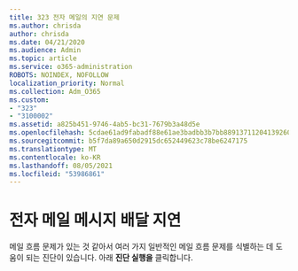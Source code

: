 ```yaml
---
title: 323 전자 메일의 지연 문제
ms.author: chrisda
author: chrisda
ms.date: 04/21/2020
ms.audience: Admin
ms.topic: article
ms.service: o365-administration
ROBOTS: NOINDEX, NOFOLLOW
localization_priority: Normal
ms.collection: Adm_O365
ms.custom:
- "323"
- "3100002"
ms.assetid: a825b451-9746-4ab5-bc31-7679b3a48d5e
ms.openlocfilehash: 5cdae61ad9fabadf88e61ae3badbb3b7bb8891371120413926060142c7ff24f4
ms.sourcegitcommit: b5f7da89a650d2915dc652449623c78be6247175
ms.translationtype: MT
ms.contentlocale: ko-KR
ms.lasthandoff: 08/05/2021
ms.locfileid: "53986861"
---
```

# <a name="delays-in-email-message-delivery"></a>전자 메일 메시지 배달 지연

메일 흐름 문제가 있는 것 같아서 여러 가지 일반적인 메일 흐름 문제를 식별하는 데 도움이 되는 진단이 있습니다. 아래 **진단 실행을** 클릭합니다.
